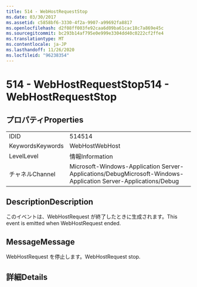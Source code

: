 ```yaml
---
title: 514 - WebHostRequestStop
ms.date: 03/30/2017
ms.assetid: c5858bf6-3330-4f2a-9907-a99692fa8817
ms.openlocfilehash: d2f08ff003fe92caa6d09ba61cac18c7a869e45c
ms.sourcegitcommit: bc293b14af795e0e999e3304dd40c0222cf2ffe4
ms.translationtype: MT
ms.contentlocale: ja-JP
ms.lasthandoff: 11/26/2020
ms.locfileid: "96238354"
---
```

# <a name="514---webhostrequeststop"></a><span data-ttu-id="c0e95-102">514 - WebHostRequestStop</span><span class="sxs-lookup"><span data-stu-id="c0e95-102">514 - WebHostRequestStop</span></span>

## <a name="properties"></a><span data-ttu-id="c0e95-103">プロパティ</span><span class="sxs-lookup"><span data-stu-id="c0e95-103">Properties</span></span>  
  
|||  
|-|-|  
|<span data-ttu-id="c0e95-104">ID</span><span class="sxs-lookup"><span data-stu-id="c0e95-104">ID</span></span>|<span data-ttu-id="c0e95-105">514</span><span class="sxs-lookup"><span data-stu-id="c0e95-105">514</span></span>|  
|<span data-ttu-id="c0e95-106">Keywords</span><span class="sxs-lookup"><span data-stu-id="c0e95-106">Keywords</span></span>|<span data-ttu-id="c0e95-107">WebHost</span><span class="sxs-lookup"><span data-stu-id="c0e95-107">WebHost</span></span>|  
|<span data-ttu-id="c0e95-108">Level</span><span class="sxs-lookup"><span data-stu-id="c0e95-108">Level</span></span>|<span data-ttu-id="c0e95-109">情報</span><span class="sxs-lookup"><span data-stu-id="c0e95-109">Information</span></span>|  
|<span data-ttu-id="c0e95-110">チャネル</span><span class="sxs-lookup"><span data-stu-id="c0e95-110">Channel</span></span>|<span data-ttu-id="c0e95-111">Microsoft-Windows-Application Server-Applications/Debug</span><span class="sxs-lookup"><span data-stu-id="c0e95-111">Microsoft-Windows-Application Server-Applications/Debug</span></span>|  
  
## <a name="description"></a><span data-ttu-id="c0e95-112">Description</span><span class="sxs-lookup"><span data-stu-id="c0e95-112">Description</span></span>  

 <span data-ttu-id="c0e95-113">このイベントは、WebHostRequest が終了したときに生成されます。</span><span class="sxs-lookup"><span data-stu-id="c0e95-113">This event is emitted when WebHostRequest ended.</span></span>  
  
## <a name="message"></a><span data-ttu-id="c0e95-114">Message</span><span class="sxs-lookup"><span data-stu-id="c0e95-114">Message</span></span>  

 <span data-ttu-id="c0e95-115">WebHostRequest を停止します。</span><span class="sxs-lookup"><span data-stu-id="c0e95-115">WebHostRequest stop.</span></span>  
  
## <a name="details"></a><span data-ttu-id="c0e95-116">詳細</span><span class="sxs-lookup"><span data-stu-id="c0e95-116">Details</span></span>
